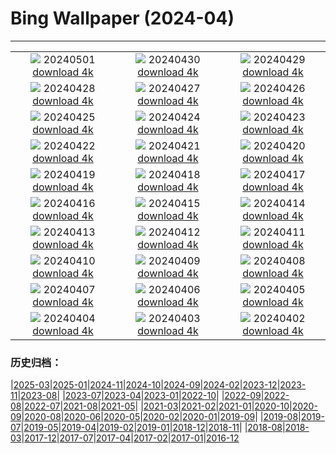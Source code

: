 # Bing Wallpaper (2024-04)
**************
| | | |
| :----: | :----: | :----: |
| ![](https://www.bing.com/th?id=OHR.HawaiianLei_FR-FR1676452706_1920x1080.jpg) 20240501 [download 4k](https://www.bing.com/th?id=OHR.HawaiianLei_FR-FR1676452706_UHD.jpg) | ![](https://www.bing.com/th?id=OHR.CheetahRain_FR-FR0543352581_1920x1080.jpg) 20240430 [download 4k](https://www.bing.com/th?id=OHR.CheetahRain_FR-FR0543352581_UHD.jpg) | ![](https://www.bing.com/th?id=OHR.TulouFujian_FR-FR9745511197_1920x1080.jpg) 20240429 [download 4k](https://www.bing.com/th?id=OHR.TulouFujian_FR-FR9745511197_UHD.jpg) |
| ![](https://www.bing.com/th?id=OHR.GuadalupeTexas_FR-FR9507308056_1920x1080.jpg) 20240428 [download 4k](https://www.bing.com/th?id=OHR.GuadalupeTexas_FR-FR9507308056_UHD.jpg) | ![](https://www.bing.com/th?id=OHR.Canigou_FR-FR9013566099_1920x1080.jpg) 20240427 [download 4k](https://www.bing.com/th?id=OHR.Canigou_FR-FR9013566099_UHD.jpg) | ![](https://www.bing.com/th?id=OHR.KalalochTree_FR-FR8329014212_1920x1080.jpg) 20240426 [download 4k](https://www.bing.com/th?id=OHR.KalalochTree_FR-FR8329014212_UHD.jpg) |
| ![](https://www.bing.com/th?id=OHR.PenguinDirections_FR-FR7724304898_1920x1080.jpg) 20240425 [download 4k](https://www.bing.com/th?id=OHR.PenguinDirections_FR-FR7724304898_UHD.jpg) | ![](https://www.bing.com/th?id=OHR.TrilliumOntario_FR-FR7322477820_1920x1080.jpg) 20240424 [download 4k](https://www.bing.com/th?id=OHR.TrilliumOntario_FR-FR7322477820_UHD.jpg) | ![](https://www.bing.com/th?id=OHR.TrinityDublin_FR-FR6932470359_1920x1080.jpg) 20240423 [download 4k](https://www.bing.com/th?id=OHR.TrinityDublin_FR-FR6932470359_UHD.jpg) |
| ![](https://www.bing.com/th?id=OHR.EarthDayTurtle_FR-FR6121121892_1920x1080.jpg) 20240422 [download 4k](https://www.bing.com/th?id=OHR.EarthDayTurtle_FR-FR6121121892_UHD.jpg) | ![](https://www.bing.com/th?id=OHR.ChauseyIslands_FR-FR2335923449_1920x1080.jpg) 20240421 [download 4k](https://www.bing.com/th?id=OHR.ChauseyIslands_FR-FR2335923449_UHD.jpg) | ![](https://www.bing.com/th?id=OHR.YellowstoneGeyser_FR-FR1968699876_1920x1080.jpg) 20240420 [download 4k](https://www.bing.com/th?id=OHR.YellowstoneGeyser_FR-FR1968699876_UHD.jpg) |
| ![](https://www.bing.com/th?id=OHR.OrkneyStones_FR-FR1638921700_1920x1080.jpg) 20240419 [download 4k](https://www.bing.com/th?id=OHR.OrkneyStones_FR-FR1638921700_UHD.jpg) | ![](https://www.bing.com/th?id=OHR.MonumentsDay_FR-FR8787138664_1920x1080.jpg) 20240418 [download 4k](https://www.bing.com/th?id=OHR.MonumentsDay_FR-FR8787138664_UHD.jpg) | ![](https://www.bing.com/th?id=OHR.SpringCub_FR-FR8522482768_1920x1080.jpg) 20240417 [download 4k](https://www.bing.com/th?id=OHR.SpringCub_FR-FR8522482768_UHD.jpg) |
| ![](https://www.bing.com/th?id=OHR.UnionSquareNYC_FR-FR8135739524_1920x1080.jpg) 20240416 [download 4k](https://www.bing.com/th?id=OHR.UnionSquareNYC_FR-FR8135739524_UHD.jpg) | ![](https://www.bing.com/th?id=OHR.RedBallBelgium_FR-FR7736092564_1920x1080.jpg) 20240415 [download 4k](https://www.bing.com/th?id=OHR.RedBallBelgium_FR-FR7736092564_UHD.jpg) | ![](https://www.bing.com/th?id=OHR.BowlingBallCali_FR-FR7572590133_1920x1080.jpg) 20240414 [download 4k](https://www.bing.com/th?id=OHR.BowlingBallCali_FR-FR7572590133_UHD.jpg) |
| ![](https://www.bing.com/th?id=OHR.LyonGastronomy_FR-FR6987706290_1920x1080.jpg) 20240413 [download 4k](https://www.bing.com/th?id=OHR.LyonGastronomy_FR-FR6987706290_UHD.jpg) | ![](https://www.bing.com/th?id=OHR.SunsetArchesNP_FR-FR6671864096_1920x1080.jpg) 20240412 [download 4k](https://www.bing.com/th?id=OHR.SunsetArchesNP_FR-FR6671864096_UHD.jpg) | ![](https://www.bing.com/th?id=OHR.DragonWaterfall_FR-FR6498141179_1920x1080.jpg) 20240411 [download 4k](https://www.bing.com/th?id=OHR.DragonWaterfall_FR-FR6498141179_UHD.jpg) |
| ![](https://www.bing.com/th?id=OHR.OwlSiblings_FR-FR6049514538_1920x1080.jpg) 20240410 [download 4k](https://www.bing.com/th?id=OHR.OwlSiblings_FR-FR6049514538_UHD.jpg) | ![](https://www.bing.com/th?id=OHR.SkagitValleyTulips_FR-FR5605427883_1920x1080.jpg) 20240409 [download 4k](https://www.bing.com/th?id=OHR.SkagitValleyTulips_FR-FR5605427883_UHD.jpg) | ![](https://www.bing.com/th?id=OHR.HedgehogMeadow_FR-FR5225927490_1920x1080.jpg) 20240408 [download 4k](https://www.bing.com/th?id=OHR.HedgehogMeadow_FR-FR5225927490_UHD.jpg) |
| ![](https://www.bing.com/th?id=OHR.BeaverDenali_FR-FR4899490419_1920x1080.jpg) 20240407 [download 4k](https://www.bing.com/th?id=OHR.BeaverDenali_FR-FR4899490419_UHD.jpg) | ![](https://www.bing.com/th?id=OHR.JapanHimeji_FR-FR4643255326_1920x1080.jpg) 20240406 [download 4k](https://www.bing.com/th?id=OHR.JapanHimeji_FR-FR4643255326_UHD.jpg) | ![](https://www.bing.com/th?id=OHR.BahamasSpace_FR-FR2737935866_1920x1080.jpg) 20240405 [download 4k](https://www.bing.com/th?id=OHR.BahamasSpace_FR-FR2737935866_UHD.jpg) |
| ![](https://www.bing.com/th?id=OHR.AntelopeBotswana_FR-FR1380338577_1920x1080.jpg) 20240404 [download 4k](https://www.bing.com/th?id=OHR.AntelopeBotswana_FR-FR1380338577_UHD.jpg) | ![](https://www.bing.com/th?id=OHR.ChambordCastle_FR-FR1183220484_1920x1080.jpg) 20240403 [download 4k](https://www.bing.com/th?id=OHR.ChambordCastle_FR-FR1183220484_UHD.jpg) | ![](https://www.bing.com/th?id=OHR.JutlandSpring_FR-FR9511410007_1920x1080.jpg) 20240402 [download 4k](https://www.bing.com/th?id=OHR.JutlandSpring_FR-FR9511410007_UHD.jpg) |

### 历史归档：

|[2025-03](bing/2025-03/2025-03.md)|[2025-01](bing/2025-01/2025-01.md)|[2024-11](bing/2024-11/2024-11.md)|[2024-10](bing/2024-10/2024-10.md)|[2024-09](bing/2024-09/2024-09.md)|[2024-02](bing/2024-02/2024-02.md)|[2023-12](bing/2023-12/2023-12.md)|[2023-11](bing/2023-11/2023-11.md)|[2023-08](bing/2023-08/2023-08.md)|
|[2023-07](bing/2023-07/2023-07.md)|[2023-04](bing/2023-04/2023-04.md)|[2023-01](bing/2023-01/2023-01.md)|[2022-10](bing/2022-10/2022-10.md)|
|[2022-09](bing/2022-09/2022-09.md)|[2022-08](bing/2022-08/2022-08.md)|[2022-07](bing/2022-07/2022-07.md)|[2021-08](bing/2021-08/2021-08.md)|[2021-05](bing/2021-05/2021-05.md)|
|[2021-03](bing/2021-03/2021-03.md)|[2021-02](bing/2021-02/2021-02.md)|[2021-01](bing/2021-01/2021-01.md)|[2020-10](bing/2020-10/2020-10.md)|[2020-09](bing/2020-09/2020-09.md)|[2020-08](bing/2020-08/2020-08.md)|[2020-06](bing/2020-06/2020-06.md)|[2020-05](bing/2020-05/2020-05.md)|[2020-02](bing/2020-02/2020-02.md)|[2020-01](bing/2020-01/2020-01.md)|[2019-09](bing/2019-09/2019-09.md)|
|[2019-08](bing/2019-08/2019-08.md)|[2019-07](bing/2019-07/2019-07.md)|[2019-05](bing/2019-05/2019-05.md)|[2019-04](bing/2019-04/2019-04.md)|[2019-02](bing/2019-02/2019-02.md)|[2019-01](bing/2019-01/2019-01.md)|[2018-12](bing/2018-12/2018-12.md)|[2018-11](bing/2018-11/2018-11.md)|
|[2018-08](bing/2018-08/2018-08.md)|[2018-03](bing/2018-03/2018-03.md)|[2017-12](bing/2017-12/2017-12.md)|[2017-07](bing/2017-07/2017-07.md)|[2017-04](bing/2017-04/2017-04.md)|[2017-02](bing/2017-02/2017-02.md)|[2017-01](bing/2017-01/2017-01.md)|[2016-12](bing/2016-12/2016-12.md)